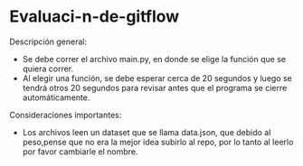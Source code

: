 # Evaluaci-n-de-gitflow

Descripción general:

- Se debe correr el archivo main.py, en donde se elige la función que se quiera correr.
- Al elegir una función, se debe esperar cerca de 20 segundos y luego se tendrá otros 20 segundos para revisar antes que el programa se cierre automáticamente.

Consideraciones importantes:

- Los archivos leen un dataset que se llama data.json, que debido al peso,pense que no era la mejor idea subirlo al repo, por lo tanto al leerlo por favor cambiarle el nombre.
